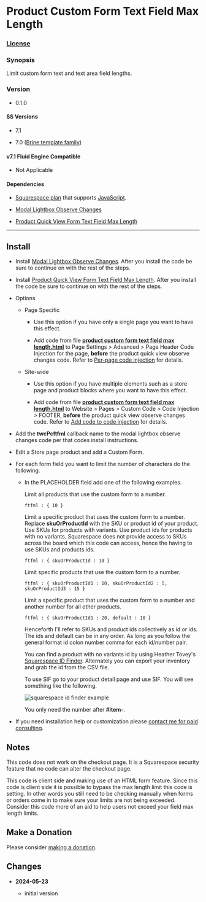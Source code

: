 # Product Custom Form Text Field Max Length

### [License][1]

### Synopsis

Limit custom form text and text area field lengths.

### Version

  * 0.1.0

#### SS Versions

  * 7.1
  
  * 7.0 ([Brine template family][2])

#### v7.1 Fluid Engine Compatible

  * Not Applicable

#### Dependencies

  * [Squarespace plan][3] that supports [JavaScript][4].
  
  * [Modal Lightbox Observe Changes][5]
  
  * [Product Quick View Form Text Field Max Length][6]

---

## Install

* Install [Modal Lightbox Observe Changes][5]. After you install the code be
  sure to continue on with the rest of the steps.
  
* Install [Product Quick View Form Text Field Max Length][6]. After you install
  the code be sure to continue on with the rest of the steps.
  
* Options

  * Page Specific
  
    * Use this option if you have only a single page you want to have this
      effect.
      
    * Add code from file **[product custom form text field max length.html][7]**
      to Page Settings > Advanced > Page Header Code Injection for the page,
      **before** the product quick view observe changes code. Refer to [Per-page
      code injection][8] for details.
      
  * Site-wide
  
    * Use this option if you have multiple elements such as a store page and
      product blocks where you want to have this effect.
      
    * Add code from file **[product custom form text field max length.html][7]**
      to Website > Pages > Custom Code > Code Injection > FOOTER, **before**
      the product quick view observe changes code. Refer to [Add code to code
      injection][9] for details.
      
* Add the **twcPcftfml** callback name to the modal lightbox observe changes
  code per that codes install instructions.
  
* Edit a Store page product and add a Custom Form.
  
* For each form field you want to limit the number of characters do the
  following.
  
  * In the PLACEHOLDER field add one of the following examples.
    
    Limit all products that use the custom form to a number.
    
    ```text
    ftfml : { 10 }
    ```
    
    Limit a specific product that uses the custom form to a number. Replace
    **skuOrProductId** with the SKU or product id of your product. Use SKUs for
    products with variants. Use product ids for products with no variants.
    Squarespace does not provide access to SKUs across the board which this
    code can access, hence the having to use SKUs and products ids.
    
    ```text
    ftfml : { skuOrProductId : 10 }
    ```
    
    Limit specific products that use the custom form to a number. 
    
    ```text
    ftfml : { skuOrProductId1 : 10, skuOrProductId2 : 5, skuOrProductId3 : 15 }
    ```
    
    Limit a specific product that uses the custom form to a number and another
    number for all other products. 
    
    ```
    ftfml : { skuOrProductId1 : 20, default : 10 }
    ```
    
    Henceforth I'll refer to SKUs and product ids collectively as id or ids. The
    ids and default can be in any order. As long as you follow the general
    format id colon number comma for each id/number pair.
    
    You can find a product with no variants id by using Heather Tovey's
    [Squarespace ID Finder][10]. Alternately you can export your inventory and
    grab the id from the CSV file.
    
    To use SIF go to your product detail page and use SIF. You will see
    something like the following.
    
    ![squarespace id finder example](read%20me%20assets/product%20id.png)
    
    You only need the number after **#item-**.
    
* If you need installation help or customization please [contact me for paid
  consulting][11].

## Notes

This code does not work on the checkout page. It is a Squarespace security
feature that no code can alter the checkout page.

This code is client side and making use of an HTML form feature. Since this code
is client side it is possible to bypass the max length limit this code is
setting. In other words you still need to be checking manually when forms or
orders come in to make sure your limits are not being exceeded. Consider this
code more of an aid to help users not exceed your field max length limits.

## Make a Donation

Please consider [making a donation][12].

## Changes

<!-- * **2024-05-18**

  * support quick view
  * bumped version to 0.2.0
  -->
* **2024-05-23**

  * initial version

[1]: https://github.com/tomsWebConsulting/twcsl/blob/main/LICENSE.txt#L1
[2]: https://support.squarespace.com/hc/en-us/articles/212512738-Brine-template-family
[3]: https://www.squarespace.com/pricing
[4]: https://en.wikipedia.org/wiki/JavaScript
[5]: https://github.com/tomsWebConsulting/twcsl/tree/main/Element/Modal%20Lightbox%20Observe%20Changes#modal-lightbox-observe-changes
[6]: https://github.com/tomsWebConsulting/twcsl/tree/main/Element/Product%20Quick%20View%20Form%20Text%20Field%20Max%20Length#product-quick-view-form-text-field-max-length
[7]: product%20custom%20form%20text%20field%20max%20length.html#L1
[8]: https://support.squarespace.com/hc/en-us/articles/205815908-Using-code-injection#toc-per-page-code-injection
[9]: https://support.squarespace.com/hc/en-us/articles/205815908-Using-code-injection#toc-add-code-to-code-injection
[10]: https://www.heathertovey.com/squarespace-id-finder/
[11]: https://github.com/tomsWebConsulting/twcsl#need-help-installing-or-customizing-the-code
[12]: https://github.com/tomsWebConsulting/twcsl#make-a-donation
